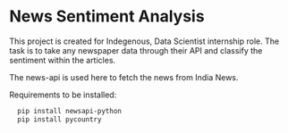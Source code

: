 
# News Sentiment Analysis

This project is created for Indegenous, Data Scientist internship role. The task is to take any newspaper data through their API and classify the sentiment within the articles.

The news-api is used here to fetch the news from India News.

Requirements to be installed:


```bash
  pip install newsapi-python
  pip install pycountry
```


